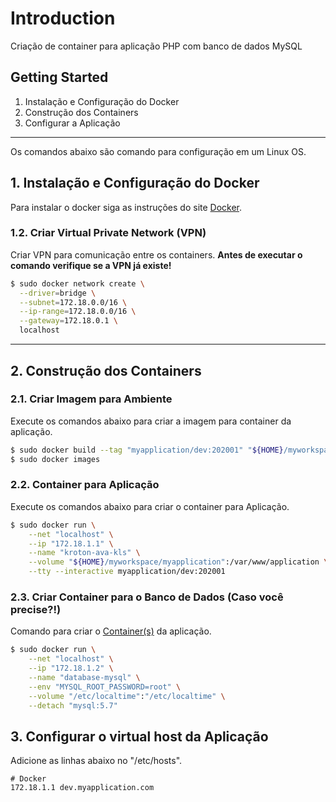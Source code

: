 # Introduction 
Criação de container para aplicação PHP com banco de dados MySQL

## Getting Started
1.	Instalação e Configuração do Docker
2.	Construção dos Containers
3.	Configurar a Aplicação
---
Os comandos abaixo são comando para configuração em um Linux OS.

## 1. Instalação e Configuração do Docker
Para instalar o docker siga as instruções do site [Docker](https://www.docker.com/community-edition#/download).

### 1.2. Criar Virtual Private Network (VPN)
Criar VPN para comunicação entre os containers. __Antes de executar o comando verifique se a VPN já existe!__

```bash
$ sudo docker network create \
  --driver=bridge \
  --subnet=172.18.0.0/16 \
  --ip-range=172.18.0.0/16 \
  --gateway=172.18.0.1 \
  localhost
```

---
## 2. Construção dos Containers

### 2.1. Criar Imagem para Ambiente
Execute os comandos abaixo para criar a imagem para container da aplicação.

```bash
$ sudo docker build --tag "myapplication/dev:202001" "${HOME}/myworkspace/myapplication/docker"
$ sudo docker images
```

### 2.2. Container para Aplicação
Execute os comandos abaixo para criar o container para Aplicação.

```bash
$ sudo docker run \
    --net "localhost" \
    --ip "172.18.1.1" \
    --name "kroton-ava-kls" \
    --volume "${HOME}/myworkspace/myapplication":/var/www/application \
    --tty --interactive myapplication/dev:202001
```

### 2.3. Criar Container para o Banco de Dados (Caso você precise?!)
Comando para criar o [Container(s)](https://www.docker.com/what-container) da aplicação.
```bash
$ sudo docker run \
    --net "localhost" \
    --ip "172.18.1.2" \
    --name "database-mysql" \
    --env "MYSQL_ROOT_PASSWORD=root" \
    --volume "/etc/localtime":"/etc/localtime" \
    --detach "mysql:5.7"
```

## 3. Configurar o virtual host da Aplicação

Adicione as linhas abaixo no "/etc/hosts".

```text
# Docker 
172.18.1.1 dev.myapplication.com
```
